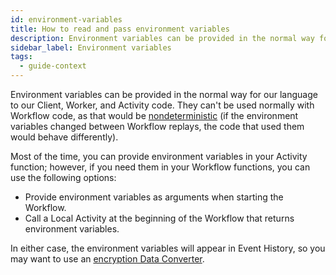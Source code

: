 ```yaml
---
id: environment-variables
title: How to read and pass environment variables
description: Environment variables can be provided in the normal way for our language to our Client, Worker, and Activity code.
sidebar_label: Environment variables
tags:
  - guide-context
---
```


Environment variables can be provided in the normal way for our language to our Client, Worker, and Activity code.
They can't be used normally with Workflow code, as that would be [nondeterministic](/workflows#intrinsic-non-deterministic-logic) (if the environment variables changed between Workflow replays, the code that used them would behave differently).

Most of the time, you can provide environment variables in your Activity function; however, if you need them in your Workflow functions, you can use the following options:

- Provide environment variables as arguments when starting the Workflow.
- Call a Local Activity at the beginning of the Workflow that returns environment variables.

In either case, the environment variables will appear in Event History, so you may want to use an [encryption Data Converter](/concepts/what-is-a-data-converter/#encryption).
